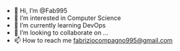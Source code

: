- 👋 Hi, I’m @Fab995
- 👀 I’m interested in Computer Science
- 🌱 I’m currently learning DevOps
- 💞️ I’m looking to collaborate on ...
- 📫 How to reach me fabriziocompagno995@gmail.com

<!---
Fab995/Fab995 is a ✨ special ✨ repository because its `README.md` (this file) appears on your GitHub profile.
You can click the Preview link to take a look at your changes.
--->
